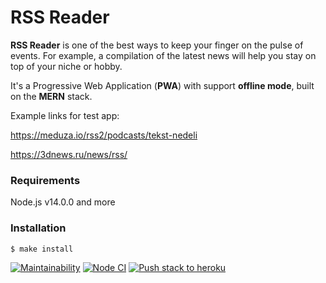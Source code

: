 # RSS Reader

**RSS Reader** is one of the best ways to keep your finger on the pulse of events. For example, a compilation of the latest news will help you stay on top of your niche or hobby.

It's a Progressive Web Application (**PWA**) with support **offline mode**, built on the **MERN** stack.

Example links for test app:

https://meduza.io/rss2/podcasts/tekst-nedeli

https://3dnews.ru/news/rss/

### Requirements
Node.js v14.0.0 and more

### Installation
```sh
$ make install
```
[![Maintainability](https://api.codeclimate.com/v1/badges/135c72dd66f5f1b21e71/maintainability)](https://codeclimate.com/github/almax-21/rss-reader/maintainability)
[![Node CI](https://github.com/almax-21/rss-reader/actions/workflows/nodejs.yml/badge.svg)](https://github.com/almax-21/rss-reader/actions/workflows/nodejs.yml)
[![Push stack to heroku](https://github.com/almax-21/rss-reader/actions/workflows/deploy.yaml/badge.svg)](https://github.com/almax-21/rss-reader/actions/workflows/deploy.yaml)
